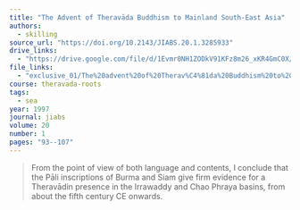 ```yaml
---
title: "The Advent of Theravāda Buddhism to Mainland South-East Asia"
authors:
  - skilling
source_url: "https://doi.org/10.2143/JIABS.20.1.3285933"
drive_links:
  - "https://drive.google.com/file/d/1Evmr0NH1ZODkV91KFz8m26_xKR4GmC0X/view?usp=drivesdk"
file_links:
  - "exclusive_01/The%20advent%20of%20Therav%C4%81da%20Buddhism%20to%20mainland%20south-east%20asia%20-%20Skilling.pdf"
course: theravada-roots
tags:
  - sea
year: 1997
journal: jiabs
volume: 20
number: 1
pages: "93--107"
---
```


> From the point of view of both language and contents, I conclude that the Pāli inscriptions of Burma and Siam give firm evidence for a Theravādin presence in the Irrawaddy and Chao Phraya basins, from about the fifth century CE onwards.

